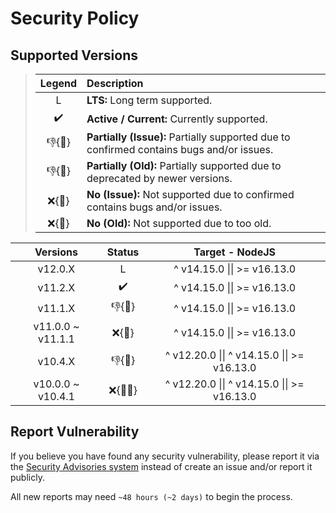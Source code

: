 # Security Policy

## Supported Versions

> | **Legend** | **Description** |
> |:-:|:--|
> | L | **LTS:** Long term supported. |
> | ✔️ | **Active / Current:** Currently supported. |
> | 👎{🐛} | **Partially (Issue):** Partially supported due to confirmed contains bugs and/or issues. |
> | 👎{🧓} | **Partially (Old):** Partially supported due to deprecated by newer versions. |
> | ❌{🐛} | **No (Issue):** Not supported due to confirmed contains bugs and/or issues. |
> | ❌{🧓} | **No (Old):** Not supported due to too old. |

| **Versions** | **Status** | **Target - NodeJS** |
|:-:|:-:|:-:|
| v12.0.X | L | ^ v14.15.0 \|\| >= v16.13.0 |
| v11.2.X | ✔️ | ^ v14.15.0 \|\| >= v16.13.0 |
| v11.1.X | 👎{🧓} | ^ v14.15.0 \|\| >= v16.13.0 |
| v11.0.0 \~ v11.1.1 | ❌{🐛} | ^ v14.15.0 \|\| >= v16.13.0 |
| v10.4.X | 👎{🧓} | ^ v12.20.0 \|\| ^ v14.15.0 \|\| >= v16.13.0 |
| v10.0.0 \~ v10.4.1 | ❌{🐛🧓} | ^ v12.20.0 \|\| ^ v14.15.0 \|\| >= v16.13.0 |

## Report Vulnerability

If you believe you have found any security vulnerability, please report it via the [Security Advisories system](https://github.com/hugoalh-studio/advanced-determine-nodejs/security/advisories/new) instead of create an issue and/or report it publicly.

All new reports may need `~48 hours (~2 days)` to begin the process.
